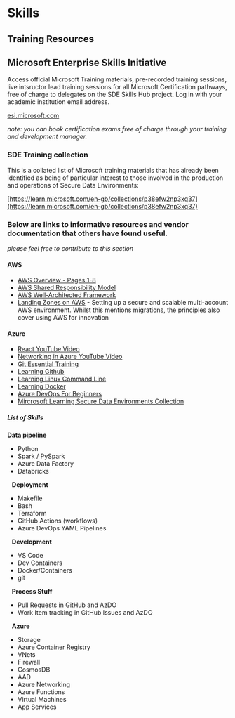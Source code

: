 # Skills

## Training Resources

## Microsoft Enterprise Skills Initiative
Access official Microsoft Training materials, pre-recorded training sessions, live intsructor lead training sessions for all Microsoft Certification pathways, free of charge to delegates on the SDE Skills Hub project. Log in with your academic institution email address.

[esi.microsoft.com](esi.microsoft.com) 

_note: you can book certification exams free of charge through your training and development manager._

### SDE Training collection
This is a collated list of Microsoft training materials that has already been identified as being of particular interest to those involved in the production and operations of Secure Data Environments:

[https://learn.microsoft.com/en-gb/collections/p38efw2np3xq37](https://learn.microsoft.com/en-gb/collections/p38efw2np3xq37)

### Below are links to informative resources and vendor documentation that others have found useful.

_please feel free to contribute to this section_

#### AWS
* [AWS Overview - Pages 1-8](https://d1.awsstatic.com/WWPS/pdf/The-big-picture.pdf)
* [AWS Shared Responsibility Model](https://aws.amazon.com/compliance/shared-responsibility-model/)
* [AWS Well-Architected Framework](https://docs.aws.amazon.com/wellarchitected/latest/framework/welcome.html) 
* [Landing Zones on AWS](https://docs.aws.amazon.com/prescriptive-guidance/latest/migration-aws-environment/welcome.html) - Setting up a secure and scalable multi-account AWS environment. Whilst this mentions migrations, the principles also cover using AWS for innovation

#### Azure
* [React YouTube Video](https://www.youtube.com/watch?v=w7ejDZ8SWv8)
* [Networking in Azure YouTube Video](https://www.youtube.com/watch?v=9DuTWSvsLXM)
* [Git Essential Training](https://www.linkedin.com/learning-login/share?account=41910772&forceAccount=false&redirect=https%3A%2F%2Fwww.linkedin.com%2Flearning%2Fgit-essential-training-19417064%3Ftrk%3Dshare_ent_url%26shareId%3DbUlDBt6bSNqMp5pBXyYarQ%253D%253D)
* [Learning Github](https://www.linkedin.com/learning-login/share?account=41910772&forceAccount=false&redirect=https%3A%2F%2Fwww.linkedin.com%2Flearning%2Flearning-github-18719601%3Ftrk%3Dshare_ent_url%26shareId%3DoUZH1CdYSWujtK8r1%252FKF5A%253D%253D)
* [Learning Linux Command Line](https://www.linkedin.com/learning-login/share?account=41910772&forceAccount=false&redirect=https%3A%2F%2Fwww.linkedin.com%2Flearning%2Flearning-linux-command-line-14447912%3Ftrk%3Dshare_ent_url%26shareId%3DFAvBrB5vQVmn6VzEPNpofg%253D%253D)
* [Learning Docker](https://www.linkedin.com/learning-login/share?account=41910772&forceAccount=false&redirect=https%3A%2F%2Fwww.linkedin.com%2Flearning%2Flearning-docker-17236240%3Ftrk%3Dshare_ent_url%26shareId%3DTWzGeQVdSAOWOLLdy%252BmuKQ%253D%253D)
* [Azure DevOps For Beginners](https://www.linkedin.com/learning-login/share?account=41910772&forceAccount=false&redirect=https%3A%2F%2Fwww.linkedin.com%2Flearning%2Fazure-devops-for-beginners%3Ftrk%3Dshare_ent_url%26shareId%3D4m6R8VWbSQmYaM8eV1M94w%253D%253D)
* [Mircrosoft Learning Secure Data Environments Collection](https://learn.microsoft.com/en-gb/collections/p38efw2np3xq37)

##### List of Skills
**Data pipeline** 
* Python 
* Spark / PySpark 
* Azure Data Factory 
* Databricks 

⠀**Deployment** 
* Makefile 
* Bash 
* Terraform 
* GitHub Actions (workflows) 
* Azure DevOps YAML Pipelines 

⠀**Development** 
* VS Code 
* Dev Containers 
* Docker/Containers 
* git 

⠀**Process Stuff** 
* Pull Requests in GitHub and AzDO 
* Work Item tracking in GitHub Issues and AzDO 

⠀**Azure** 
* Storage 
* Azure Container Registry 
* VNets 
* Firewall 
* CosmosDB 
* AAD 
* Azure Networking 
* Azure Functions 
* Virtual Machines 
* App Services


